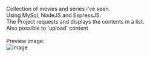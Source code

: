 Collection of movies and series i've seen.<br>
Using MySql, NodeJS and ExpressJS. <br>
The Project requests and displays the contents in a list. <br>
Also possible to 'upload' content<br>
<br>
Preview image: <br>
![image](https://github.com/onehellcat/Movies-And-Series/assets/43723078/33846165-9d15-4005-aa53-88cd4ea2430e)
